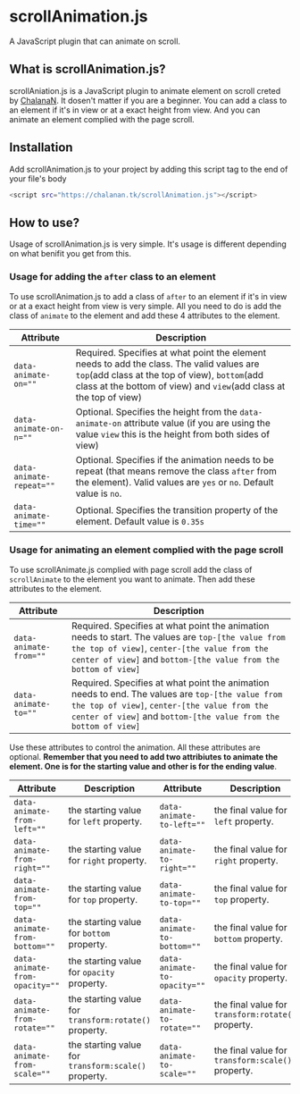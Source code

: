 # scrollAnimation.js
A JavaScript plugin that can animate on scroll.

## What is scrollAnimation.js?

scrollAniation.js is a JavaScript plugin to animate element on scroll creted by [ChalanaN]. It dosen't matter if you are a beginner. You can add a class to an element if it's in view or at a exact height from view. And you can animate an element complied with the page scroll.

## Installation

Add scrollAnimation.js to your project by adding this script tag to the end of your file's body
```sh
<script src="https://chalanan.tk/scrollAnimation.js"></script>
```

## How to use?

Usage of scrollAnimation.js is very simple. It's usage is different depending on what benifit you get from this.

### Usage for adding the `after` class to an element

To use scrollAnimation.js to add a class of `after` to an element if it's in view or at a exact height from view is very simple. All you need to do is add the class of `animate` to the element and add these 4 attributes to the element.

| Attribute | Description |
| ------ | ------ |
| `data-animate-on=""` | Required. Specifies at what point the element needs to add the class. The valid values are `top`(add class at the top of view), `bottom`(add class at the bottom of view) and `view`(add class at the top of view) |
| `data-animate-on-n=""` | Optional. Specifies the height from the `data-animate-on` attribute value (if you are using the value `view` this is the height from both sides of view) |
| `data-animate-repeat=""` | Optional. Specifies if the animation needs to be repeat (that means remove the class `after` from the element). Valid values are `yes` or `no`. Default value is `no`. |
| `data-animate-time=""` | Optional. Specifies the transition property of the element. Default value is `0.35s` |

### Usage for animating an element complied with the page scroll

To use scrollAnimate.js complied with page scroll add the class of `scrollAnimate` to the element you want to animate. Then add these attributes to the element.

| Attribute | Description |
| ------ | ------ |
| `data-animate-from=""` | Required. Specifies at what point the animation needs to start. The values are `top-[the value from the top of view]`, `center-[the value from the center of view]` and `bottom-[the value from the bottom of view]` |
| `data-animate-to=""` | Required. Specifies at what point the animation needs to end. The values are `top-[the value from the top of view]`, `center-[the value from the center of view]` and `bottom-[the value from the bottom of view]` |

Use these attributes to control the animation. All these attributes are optional. **Remember that you need to add two attribiutes to animate the element. One is for the starting value and other is for the ending value**.

| Attribute | Description | Attribute | Description |
| ------ | ------ | ------ | ------ |
| `data-animate-from-left=""` | the starting value for `left` property. | `data-animate-to-left=""` | the final value for `left` property. |
| `data-animate-from-right=""` | the starting value for `right` property. | `data-animate-to-right=""` | the final value for `right` property. |
| `data-animate-from-top=""` | the starting value for `top` property. | `data-animate-to-top=""` | the final value for `top` property. |
| `data-animate-from-bottom=""` | the starting value for `bottom` property. | `data-animate-to-bottom=""` | the final value for `bottom` property. |
| `data-animate-from-opacity=""` | the starting value for `opacity` property. | `data-animate-to-opacity=""` | the final value for `opacity` property. |
| `data-animate-from-rotate=""` | the starting value for `transform:rotate()` property. | `data-animate-to-rotate=""` | the final value for `transform:rotate()` property. |
| `data-animate-from-scale=""` | the starting value for `transform:scale()` property. | `data-animate-to-scale=""` | the final value for `transform:scale()` property. |

[ChalanaN]: <https://chalanan.tk>
